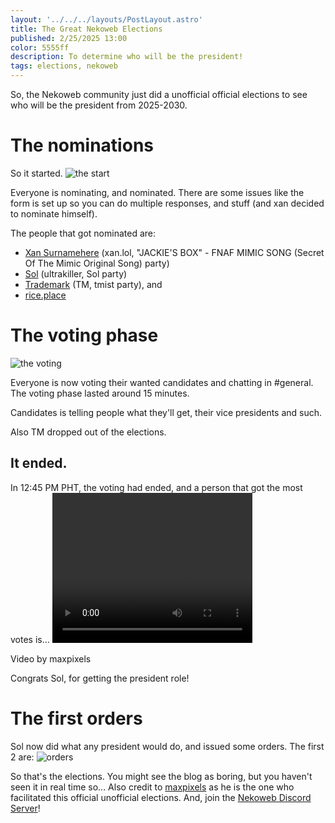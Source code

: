 ```yaml
---
layout: '../../../layouts/PostLayout.astro'
title: The Great Nekoweb Elections
published: 2/25/2025 13:00
color: 5555ff
description: To determine who will be the president!
tags: elections, nekoweb
---
```


So, the Nekoweb community just did a unofficial official elections to see who will be the president from 2025-2030.

# The nominations
So it started.
![the start](/imgs/blogs/the-great-nekoweb-elections/img_1.png)

Everyone is nominating, and nominated. There are some issues like the form is set up so you can do multiple
responses, and stuff (and xan decided to nominate himself).

The people that got nominated are:
- [Xan Surnamehere](https://xan.lol/) (xan.lol, "JACKIE'S BOX" - FNAF MIMIC SONG (Secret Of The Mimic Original Song) party)
- [Sol](https://ultrakill.nekoweb.org/) (ultrakiller, Sol party)
- [Trademark](https://trademarkhell.net/) (TM, tmist party), and
- [rice.place](https://rice.place/)

# The voting phase
![the voting](/imgs/blogs/the-great-nekoweb-elections/img_2.png)

Everyone is now voting their wanted candidates and chatting in #general. The voting phase lasted around 15 minutes.

Candidates is telling people what they'll get, their vice presidents and such.

Also TM dropped out of the elections.

## It ended.
In 12:45 PM PHT, the voting had ended, and a person that got the most votes is...
<video width="320" height="240" controls>
  <source src="/imgs/blogs/the-great-nekoweb-elections/vid_1.mp4" type="video/mp4">
</video>
<p class="text-xs">Video by maxpixels</p>

Congrats Sol, for getting the president role!

# The first orders
Sol now did what any president would do, and issued some orders. The first 2 are:
![orders](/imgs/blogs/the-great-nekoweb-elections/img_3.png)

So that's the elections. You might see the blog as boring, but you haven't seen it in
real time so...
Also credit to [maxpixels](https://maxpixels.moe/) as he is the one who facilitated
this official unofficial elections. And, join the [Nekoweb Discord Server](https://discord.gg/hvfHKyVS6b)!